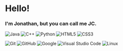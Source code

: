 <!-- Comments
- Markdown cheatsheet
  https://github.com/adam-p/markdown-here/wiki/Markdown-Cheatsheet 

- Bunch of README templates, but don't go too crazy 
  https://github.com/durgeshsamariya/awesome-github-profile-readme-templates/tree/master/templates
-->

# Hello!

### I'm Jonathan, but you can call me JC.

<!--
## 🌱 About me
Currently studying Computer Science and Software Engineering at the University of Otago. 
My interests besides programming include Cardistry, Fencing and Japanese. 
🃏🤺🍜

<!-- 
## 🌟 My Ambitions
Reviving Open Source: I'm driven to breathe new life into invaluable but outdated open-source tools and applications. By revitalizing these projects, I aim to sustain and enhance tools that myself and others find essential, ensuring they remain relevant and useful in the ever-evolving tech landscape.

Impactful App Development: My goal is to go beyond showcasing my development skills through personal projects; I aspire to create mobile and web applications that genuinely benefit society. By deploying impactful apps, I intend to address real-world needs, making a positive difference in the community and demonstrating how technology can be a force for good.

Continuous Learning and Certification: Staying at the forefront of technological innovation is key to achieving my goals. I plan to continuously update my skill set and knowledge base by pursuing advanced certifications in new and emerging technologies. This commitment to learning ensures that I can apply the most current and effective techniques to my projects, keeping them relevant and impactful.
-->

<!--
## 🧑‍💻 Skills

<!-- You can find a bunch of badges here https://github.com/Ileriayo/markdown-badges#-frameworks-platforms-and-libraries -->
    
   ![Java](https://img.shields.io/badge/java-%23ED8B00.svg?style=for-the-badge&logo=openjdk&logoColor=white)
   ![C++](https://img.shields.io/badge/C++%20-%2300599C.svg?style=for-the-badge&logo=c%2B%2B&logoColor=white)
   ![Python](https://img.shields.io/badge/Python%20-%2314354C.svg?style=for-the-badge&logo=python&logoColor=white) 
    <!--![React](https://img.shields.io/badge/react-%2320232a.svg?style=for-the-badge&logo=react&logoColor=%2361DAFB) -->
   ![HTML5](https://img.shields.io/badge/HTML5%20-%23E34F26.svg?style=for-the-badge&logo=html5&logoColor=white) 
   ![CSS3](https://img.shields.io/badge/CSS%20-%231572B6.svg?style=for-the-badge&logo=css3&logoColor=white) 
  <!--  ![JavaScript](https://img.shields.io/badge/JavaScript%20-%23F7DF1E.svg?style=for-the-badge&logo=javascript&logoColor=black) -->

  <!-- ![AWS](https://img.shields.io/badge/AWS-%23FF9900.svg?style=for-the-badge&logo=amazon-aws&logoColor=white) -->
   ![Git](https://img.shields.io/badge/git-%23F05033.svg?style=for-the-badge&logo=git&logoColor=white)
   ![GitHub](https://img.shields.io/badge/github-%23121011.svg?style=for-the-badge&logo=github&logoColor=white)
   ![Google](https://img.shields.io/badge/google-%234285F4.svg?style=for-the-badge&logo=google&logoColor=white)
   ![Visual Studio Code](https://img.shields.io/badge/Visual%20Studio%20Code-0078d7.svg?style=for-the-badge&logo=visual-studio-code&logoColor=white)
   ![Linux](https://img.shields.io/badge/Linux-FCC624?style=for-the-badge&logo=linux&logoColor=black) 


<!-- ## 🏆 Side projects -->



